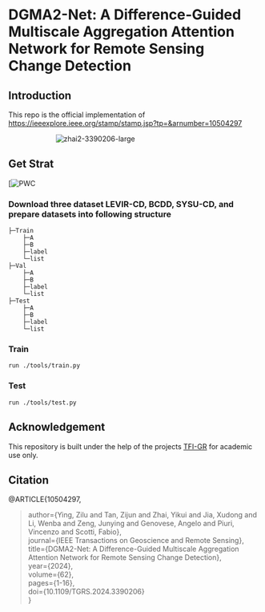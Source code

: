 # DGMA2-Net: A Difference-Guided Multiscale Aggregation Attention Network for Remote Sensing Change Detection

## Introduction

This repo is the official implementation of https://ieeexplore.ieee.org/stamp/stamp.jsp?tp=&arnumber=10504297

&nbsp; &nbsp; &nbsp; &nbsp; &nbsp; &nbsp; &nbsp; &nbsp; &nbsp; &nbsp; &nbsp; &nbsp; ![zhai2-3390206-large](https://github.com/user-attachments/assets/e3190468-872b-4e86-8c9c-baf387cb0ea9)

## Get Strat
 [![PWC](https://img.shields.io/endpoint.svg?url=https://paperswithcode.com/badge/hanet-a-hierarchical-attention-network-for/change-detection-on-levir-cd)

### Download three dataset LEVIR-CD, BCDD, SYSU-CD, and prepare datasets into following structure

```
├─Train
    ├─A
    ├─B
    ├─label
    └─list
├─Val
    ├─A
    ├─B
    ├─label
    └─list
├─Test
    ├─A
    ├─B
    ├─label
    └─list
```

### Train

```
run ./tools/train.py
```

### Test

```
run ./tools/test.py
```

## Acknowledgement

This repository is built under the help of the projects [TFI-GR](https://github.com/guanyuezhen/TFI-GR) for academic use only.

## Citation

@ARTICLE{10504297,  

>author={Ying, Zilu and Tan, Zijun and Zhai, Yikui and Jia, Xudong and Li, Wenba and Zeng, Junying and Genovese, Angelo and Piuri, Vincenzo and Scotti, Fabio},  
>journal={IEEE Transactions on Geoscience and Remote Sensing},  
>title={DGMA2-Net: A Difference-Guided Multiscale Aggregation Attention Network for Remote Sensing Change Detection},  
>year={2024},  
>volume={62},  
>pages={1-16},  
>doi={10.1109/TGRS.2024.3390206}   
>}
